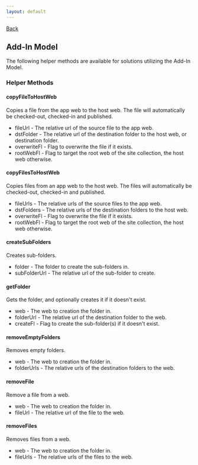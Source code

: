 ```yaml
---
layout: default
---
```

[Back](/helpers)
## Add-In Model
The following helper methods are available for solutions utilizing the Add-In Model.
### Helper Methods
#### copyFileToHostWeb
Copies a file from the app web to the host web. The file will automatically be checked-out, checked-in and published.
* fileUrl - The relative url of the source file to the app web.
* dstFolder - The relative url of the destination folder to the host web, or destination folder.
* overwriteFl - Flag to overwrite the file if it exists.
* rootWebFl - Flag to target the root web of the site collection, the host web otherwise.

#### copyFilesToHostWeb
Copies files from an app web to the host web. The files will automatically be checked-out, checked-in and published.
* fileUrls - The relative urls of the source files to the app web.
* dstFolders - The relative urls of the destination folders to the host web.
* overwriteFl - Flag to overwrite the file if it exists.
* rootWebFl - Flag to target the root web of the site collection, the host web otherwise.

#### createSubFolders
Creates sub-folders.
* folder - The folder to create the sub-folders in.
* subFolderUrl - The relative url of the sub-folder to create.

#### getFolder
Gets the folder, and optionally creates it if it doesn't exist.
* web - The web to creation the folder in.
* folderUrl - The relative url of the destination folder to the web.
* createFl - Flag to create the sub-folder(s) if it doesn't exist.

#### removeEmptyFolders
Removes empty folders.
* web - The web to creation the folder in.
* folderUrls - The relative urls of the destination folders to the web.

#### removeFile
Remove a file from a web.
* web - The web to creation the folder in.
* fileUrl - The relative url of the file to the web.

#### removeFiles
Removes files from a web.
* web - The web to creation the folder in.
* fileUrls - The relative urls of the files to the web.